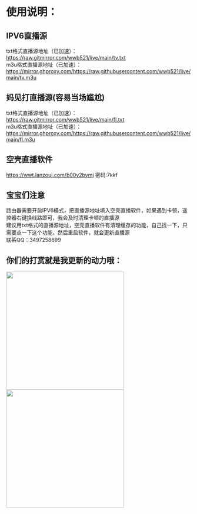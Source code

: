 # 使用说明：
## IPV6直播源<br/>
txt格式直播源地址（已加速）：https://raw.gitmirror.com/wwb521/live/main/tv.txt<br/>
m3u格式直播源地址（已加速）：https://mirror.ghproxy.com/https://raw.githubusercontent.com/wwb521/live/main/tv.m3u<br/>
## 妈见打直播源(容易当场尴尬)<br/>
txt格式直播源地址（已加速）：https://raw.gitmirror.com/wwb521/live/main/fl.txt<br/>
m3u格式直播源地址（已加速）：https://mirror.ghproxy.com/https://raw.githubusercontent.com/wwb521/live/main/fl.m3u<br/>
## 空壳直播软件<br/>
https://wwt.lanzouj.com/b00y2bymj 密码:7kkf<br/>
## 宝宝们注意<br/>
路由器需要开启IPV6模式，把直播源地址填入空壳直播软件，如果遇到卡顿，遥控器右键换线路即可，我会及时清理卡顿的直播源<br/>
建议用txt格式的直播源地址，空壳直播软件有清理缓存的功能，自己找一下，只需要点一下这个功能，然后重启软件，就会更新直播源<br/>
联系QQ：3497258699<br/>
## 你们的打赏就是我更新的动力哦：<br/>
<img src="https://github.com/wwb521/live/blob/main/pay.jpg" width="320px"><br/>
<img src="https://github.com/wwb521/live/blob/main/alipay.jpg" width="320px">
